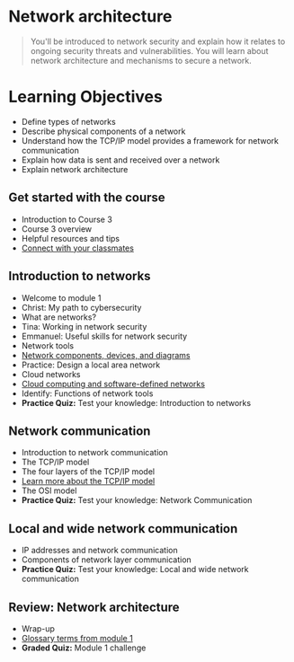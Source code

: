 # Network architecture
> You'll be introduced to network security and explain how it relates to ongoing security threats and vulnerabilities. You will learn about network architecture and mechanisms to secure a network.
# Learning Objectives
- Define types of networks
- Describe physical components of a network
- Understand how the TCP/IP model provides a framework for network communication
- Explain how data is sent and received over a network
- Explain network architecture
## Get started with the course
- Introduction to Course 3
- Course 3 overview
- Helpful resources and tips
- [Connect with your classmates](https://github.com/KailaniBailey/Google-Cybersecurity-Professional-Certificate/tree/main/Course%203:%20Connect%20and%20Protect:%20Networks%20and%20Network%20Security/Week%201:%20Network%20architecture/Connect%20with%20your%20classmates)
## Introduction to networks
- Welcome to module 1
- Christ: My path to cybersecurity
- What are networks?
- Tina: Working in network security
- Emmanuel: Useful skills for network security
- Network tools
- [Network components, devices, and diagrams](https://github.com/KailaniBailey/Google-Cybersecurity-Professional-Certificate/tree/main/Course%203:%20Connect%20and%20Protect:%20Networks%20and%20Network%20Security/Week%201:%20Network%20architecture/Network%20components,%20devices,%20and%20diagrams)
- Practice: Design a local area network
- Cloud networks
- [Cloud computing and software-defined networks](https://github.com/KailaniBailey/Google-Cybersecurity-Professional-Certificate/tree/main/Course%203:%20Connect%20and%20Protect:%20Networks%20and%20Network%20Security/Week%201:%20Network%20architecture/Cloud%20computing%20and%20software-defined%20networks)
- Identify: Functions of network tools
- **Practice Quiz:** Test your knowledge: Introduction to networks
## Network communication
- Introduction to network communication
- The TCP/IP model
- The four layers of the TCP/IP model
- [Learn more about the TCP/IP model](https://github.com/KailaniBailey/Google-Cybersecurity-Professional-Certificate/tree/main/Course%203:%20Connect%20and%20Protect:%20Networks%20and%20Network%20Security/Week%201:%20Network%20architecture/Learn%20more%20about%20the%20TCP-IP%20model)
- The OSI model
- **Practice Quiz:** Test your knowledge: Network Communication
## Local and wide network communication
- IP addresses and network communication
- Components of network layer communication
- **Practice Quiz:** Test your knowledge: Local and wide network communication
## Review: Network architecture
- Wrap-up
- [Glossary terms from module 1](https://github.com/KailaniBailey/Google-Cybersecurity-Professional-Certificate/tree/main/Course%203:%20Connect%20and%20Protect:%20Networks%20and%20Network%20Security/Week%201:%20Network%20architecture/Glossary%20terms%20from%20module%201)
- **Graded Quiz:** Module 1 challenge
